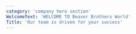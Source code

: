```yaml
---
category: 'company hero section'
WelcomeText: 'WELCOME TO Beaver Brothers World'
Title: 'Our team is driven for your success'
---
```

